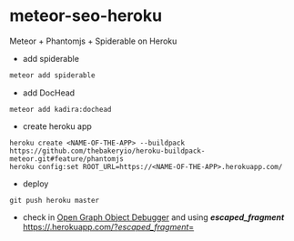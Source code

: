# meteor-seo-heroku
Meteor + Phantomjs + Spiderable on Heroku

- add spiderable
```javascript
meteor add spiderable
```

- add DocHead
```
meteor add kadira:dochead
```

- create heroku app
```
heroku create <NAME-OF-THE-APP> --buildpack https://github.com/thebakeryio/heroku-buildpack-meteor.git#feature/phantomjs
heroku config:set ROOT_URL=https://<NAME-OF-THE-APP>.herokuapp.com/
```

- deploy
```
git push heroku master
```

- check in [Open Graph Object Debugger](https://developers.facebook.com/tools/debug/og/object/) and using **_escaped_fragment_** [https://<NAME-OF-THE-APP>.herokuapp.com/?_escaped_fragment_=](https://<NAME-OF-THE-APP>.herokuapp.com/?_escaped_fragment_=)
